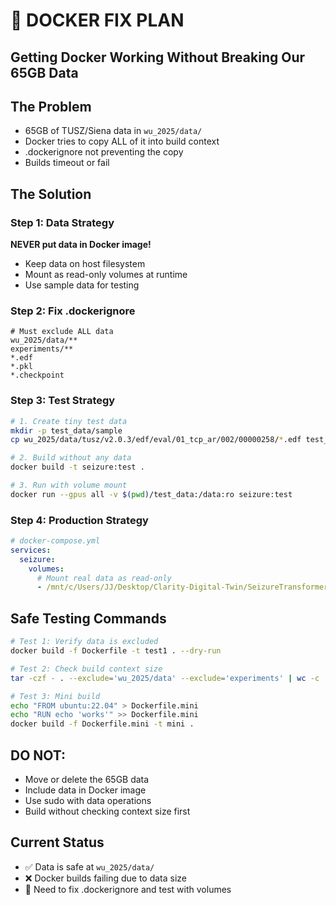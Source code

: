# 🔧 DOCKER FIX PLAN
## Getting Docker Working Without Breaking Our 65GB Data

## The Problem
- 65GB of TUSZ/Siena data in `wu_2025/data/`
- Docker tries to copy ALL of it into build context
- .dockerignore not preventing the copy
- Builds timeout or fail

## The Solution

### Step 1: Data Strategy
**NEVER put data in Docker image!**
- Keep data on host filesystem
- Mount as read-only volumes at runtime
- Use sample data for testing

### Step 2: Fix .dockerignore
```
# Must exclude ALL data
wu_2025/data/**
experiments/**
*.edf
*.pkl
*.checkpoint
```

### Step 3: Test Strategy
```bash
# 1. Create tiny test data
mkdir -p test_data/sample
cp wu_2025/data/tusz/v2.0.3/edf/eval/01_tcp_ar/002/00000258/*.edf test_data/sample/

# 2. Build without any data
docker build -t seizure:test .

# 3. Run with volume mount
docker run --gpus all -v $(pwd)/test_data:/data:ro seizure:test
```

### Step 4: Production Strategy
```yaml
# docker-compose.yml
services:
  seizure:
    volumes:
      # Mount real data as read-only
      - /mnt/c/Users/JJ/Desktop/Clarity-Digital-Twin/SeizureTransformer/wu_2025/data:/data:ro
```

## Safe Testing Commands

```bash
# Test 1: Verify data is excluded
docker build -f Dockerfile -t test1 . --dry-run

# Test 2: Check build context size
tar -czf - . --exclude='wu_2025/data' --exclude='experiments' | wc -c

# Test 3: Mini build
echo "FROM ubuntu:22.04" > Dockerfile.mini
echo "RUN echo 'works'" >> Dockerfile.mini
docker build -f Dockerfile.mini -t mini .
```

## DO NOT:
- Move or delete the 65GB data
- Include data in Docker image
- Use sudo with data operations
- Build without checking context size first

## Current Status
- ✅ Data is safe at `wu_2025/data/`
- ❌ Docker builds failing due to data size
- 🔧 Need to fix .dockerignore and test with volumes